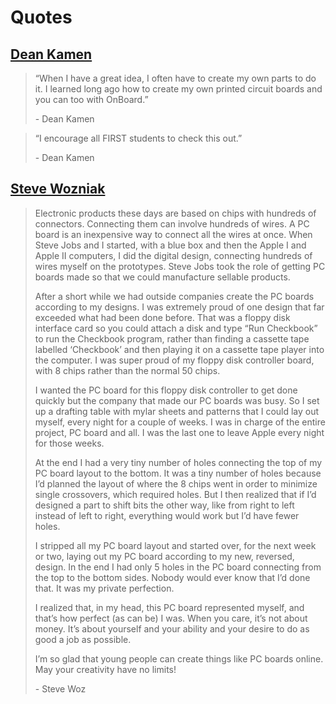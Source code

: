 # Quotes

## [Dean Kamen](https://en.wikipedia.org/wiki/Dean_Kamen)

> “When I have a great idea, I often have to create my own parts to do it. I learned long ago how to create my own printed circuit boards and you can too with OnBoard.”
>
> \- Dean Kamen

> “I encourage all FIRST students to check this out.”
>
> \- Dean Kamen

## [Steve Wozniak](https://en.wikipedia.org/wiki/Steve_Wozniak)

> Electronic products these days are based on chips with hundreds of connectors. Connecting them can involve hundreds of wires. A PC board is an inexpensive way to connect all the wires at once. When Steve Jobs and I started, with a blue box and then the Apple I and Apple II computers, I did the digital design, connecting hundreds of wires myself on the prototypes. Steve Jobs took the role of getting PC boards made so that we could manufacture sellable products.
> 
> After a short while we had outside companies create the PC boards according to my designs. I was extremely proud of one design that far exceeded what had been done before. That was a floppy disk interface card so you could attach a disk and type “Run Checkbook” to run the Checkbook program, rather than finding a cassette tape labelled ‘Checkbook’ and then playing it on a cassette tape player into the computer. I was super proud of my floppy disk controller board, with 8 chips rather than the normal 50 chips.
> 
> I wanted the PC board for this floppy disk controller to get done quickly but the company that made our PC boards was busy. So I set up a drafting table with mylar sheets and patterns that I could lay out myself, every night for a couple of weeks. I was in charge of the entire project, PC board and all. I was the last one to leave Apple every night for those weeks.
> 
> At the end I had a very tiny number of holes connecting the top of my PC board layout to the bottom. It was a tiny number of holes because I’d planned the layout of where the 8 chips went in order to minimize single crossovers, which required holes. But I then realized that if I’d designed a part to shift bits the other way, like from right to left instead of left to right, everything would work but I’d have fewer holes.
> 
> I stripped all my PC board layout and started over, for the next week or two, laying out my PC board according to my new, reversed, design. In the end I had only 5 holes in the PC board connecting from the top to the bottom sides. Nobody would ever know that I’d done that. It was my private perfection.
> 
> I realized that, in my head, this PC board represented myself, and that’s how perfect (as can be) I was. When you care, it’s not about money. It’s about yourself and your ability and your desire to do as good a job as possible.
> 
> I’m so glad that young people can create things like PC boards online. May your creativity have no limits!
>
> \- Steve Woz
